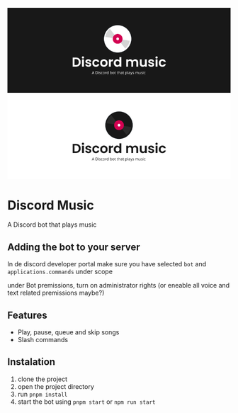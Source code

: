 ![Discord music, a Discord bot that plays music](./docs/discord-music-dark.png#gh-dark-mode-only)
![Discord music, a Discord bot that plays music](./docs/discord-music-light.png#gh-light-mode-only)

# Discord Music

A Discord bot that plays music

## Adding the bot to your server

In de discord developer portal make sure you have selected `bot` and `applications.commands` under scope

under Bot premissions, turn on administrator rights (or eneable all voice and text related premissions maybe?)

## Features

- Play, pause, queue and skip songs
- Slash commands

## Instalation

1. clone the project
2. open the project directory
3. run `pnpm install`
4. start the bot using `pnpm start` or `npm run start`

<!-- command removal notes

```js
// local
let coms = await guild.commands.fetch();
await coms.forEach(async (com) => {
  await com.delete();
});

// global
await client.application.commands.set([]); // clear all global commands
console.log(await client.api.applications(client.user.id).commands.get()); //
``` -->
